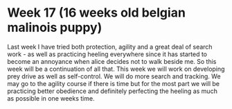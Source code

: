 # Week 17 (16 weeks old belgian malinois puppy)

Last week I have tried both protection, agility and a great deal of search work - as well as practicing heeling everywhere since it has started to become an annoyance when alice decides not to walk beside me. So this week will be a continuation of all that. This week we will work on developing prey drive as well as self-control. We will do more search and tracking. We may go to the agility course if there is time but for the most part we will be practicing better obedience and definitely perfecting the heeling as much as possible in one weeks time. 

